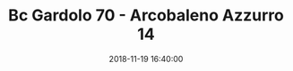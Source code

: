 ---
title: Bc Gardolo 70 - Arcobaleno Azzurro 14
date: 2018-11-19 16:40:00
squadra-a: Arcobaleno Azzurro
punteggio-a: 70
squadra-b: Bc Gardolo
punteggio-b: 14
partite/squadra: esordienti-18-19
luogo: Centro Sportivo Trento Nord
categoria: esordienti
---